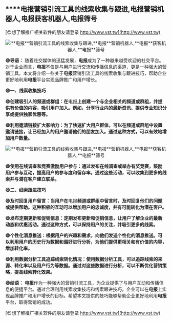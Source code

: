 ## ****电报**营销引流工具的线索收集与跟进,**电报**营销机器人,**电报**获客机器人,**电报**筛号**

[😍想了解推广相关软件的朋友请登录 http://www.vst.tw](http://www.vst.tw)

 <center><img src="https://vst.tw/MP4/tuiguang/png/6.png" alt="**电报**营销引流工具的线索收集与跟进,**电报**营销机器人,**电报**获客机器人,**电报**筛号"></center>

**😄导语：**
随着社交媒体的迅猛发展，**电报**成为了一种越来越受欢迎的社交平台。对于企业而言，**电报**不仅是与用户进行交流和传播信息的渠道，更是一种强大的营销工具。本文将介绍一些关于**电报**营销引流工具的线索收集与跟进技巧，帮助企业更好地利用**电报**平台实现品牌推广和用户增长。

**😄一、线索收集技巧**

**😄创建吸引人的频道或群组：在**电报**上创建一个与企业相关的频道或群组，并提供有价值的内容，吸引用户加入。例如，分享行业内的最新资讯、提供专业知识分享或提供独家优惠等。**

**😄利用邀请链接扩大影响力：为了快速扩大用户群体，可以在频道或群组中设置邀请链接，让已经加入的用户邀请他们的朋友加入。通过这种方式，可以有效地增加用户数量。**

 <center><img src="https://vst.tw/MP4/tuiguang/png/3.png" alt="**电报**营销引流工具的线索收集与跟进,**电报**营销机器人,**电报**获客机器人,**电报**筛号"></center>

**😄使用在线调查和竞赛激励用户参与：通过发布在线调查或举办有奖竞赛，鼓励用户参与互动，提高用户的参与度和留存率。通过这些活动，可以收集到更多的线索并与潜在客户建立联系。**

**😄二、线索跟进技巧**

**😄及时回复用户留言：当用户在**电报**频道或群组中留言时，及时回复他们的问题或提供帮助。这种积极的互动可以增加用户的忠诚度，并有可能转化为潜在客户。**

**😄发布定期更新和促销信息：定期发布更新和促销信息，让用户了解企业的最新动态和优惠活动。通过这种方式，可以保持用户的关注，并吸引更多的线索。**

**😄个性化消息推送：根据用户的兴趣和需求，向他们发送个性化的消息推送。可以利用用户的历史行为数据和偏好进行分析，为他们提供更相关和有价值的内容，增加转化率。**

**😄利用数据分析工具追踪线索转化情况：使用数据分析工具，可以追踪线索的来源、转化率以及用户行为等数据。通过对这些数据进行分析，可以不断优化营销策略，提高线索转化效果。**

**😄结语：**
**电报**作为一种强大的营销引流工具，为企业提供了与用户互动和传播信息的便捷平台。通过合理利用线索收集技巧和线索跟进技巧，企业可以在**电报**上实现品牌推广和用户增长的目标。希望本文提供的技巧能够帮助企业更好地利用**电报**平台，取得营销的成功。

[😍想了解推广相关软件的朋友请登录 http://www.vst.tw](http://www.vst.tw)



